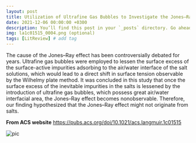```yaml
---
layout: post
title: Utilization of Ultrafine Gas Bubbles to Investigate the Jones–Ray Effect of Diluted Salt Solutions
date: 2021-12-06 00:00:00 +0300
description: You’ll find this post in your `_posts` directory. Go ahead and edit it and re-build the site to see your changes. # Add post description (optional)
img: la1c01515_0004.png (optional)
tags: [LitReview] # add tag
---
```


The cause of the Jones–Ray effect has been controversially debated for years. Ultrafine gas bubbles were employed to lessen the surface excess of the surface-active impurities adsorbing to the air/water interface of the salt solutions, which would lead to a direct shift in surface tension observable by the Wilhelmy plate method. It was concluded in this study that once the surface excess of the inevitable impurities in the salts is lessened by the introduction of ultrafine gas bubbles, which possess great air/water interfacial area, the Jones–Ray effect becomes nonobservable. Therefore, our finding hypothesized that the Jones–Ray effect might not originate from salts.

**From ACS website**
https://pubs.acs.org/doi/10.1021/acs.langmuir.1c01515

![pic](/images/.jpeg)



